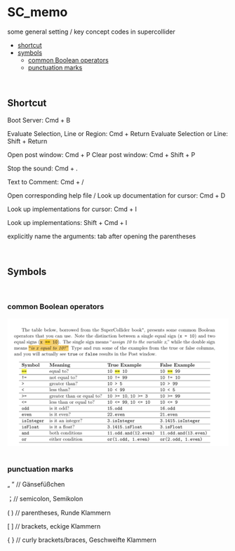 # SC_memo
some general setting / key concept codes in supercollider

* [shortcut](#shortcut)
* [symbols](#symbols)
  * [common Boolean operators](#common-Boolean-operators)
  * [punctuation marks](#punctuation-marks)


<br>

## Shortcut

Boot Server: Cmd + B

Evaluate Selection, Line or Region: Cmd + Return
Evaluate Selection or Line: Shift + Return

Open post window: Cmd + P
Clear post window: Cmd + Shift + P

Stop the sound: Cmd + .

Text to Comment: Cmd + /

Open corresponding help file / Look up documentation for cursor: Cmd + D

Look up implementations for cursor: Cmd + I

Look up implementations: Shift + Cmd + I

explicitly name the arguments: tab after opening the parentheses

<br>

## Symbols

<br>

### common Boolean operators <br>

![common Boolean operators](https://github.com/mewithoutnara/sc_-memo/blob/main/general/common%20Boolean%20operators.png) <br>
<br>

### punctuation marks <br>

„ ” // Gänsefüßchen

；// semicolon, Semikolon

( ) // parentheses, Runde Klammern

[ ] // brackets, eckige Klammern

{ } // curly brackets/braces, Geschweifte Klammern

